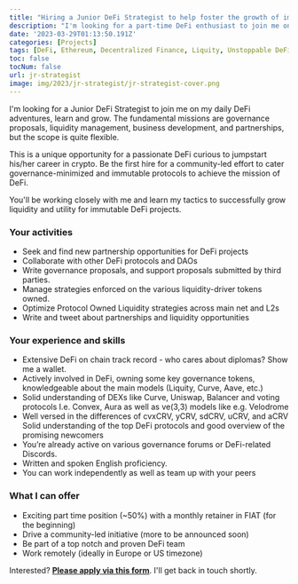 ```yaml
---
title: "Hiring a Junior DeFi Strategist to help foster the growth of immutable protocols"
description: "I'm looking for a part-time DeFi enthusiast to join me on my adventures growing liquidity and utility for key unstoppable tokens. If harnessing the power of unstoppable code is something you like to do on the weekends, this mission is a fit for you."
date: '2023-03-29T01:13:50.191Z'
categories: [Projects]
tags: [DeFi, Ethereum, Decentralized Finance, Liquity, Unstoppable DeFi, Lending]
toc: false
tocNum: false
url: jr-strategist
image: img/2023/jr-strategist/jr-strategist-cover.png
---
```



I'm looking for a Junior DeFi Strategist to join me on my daily DeFi adventures, learn and grow. The fundamental missions are governance proposals, liquidity management, business development, and partnerships, but the scope is quite flexible.

This is a unique opportunity for a passionate DeFi curious to jumpstart his/her career in crypto. Be the first hire for a community-led effort to cater governance-minimized and immutable protocols to achieve the mission of DeFi. 

You'll be working closely with me and learn my tactics to successfully grow liquidity and utility for immutable DeFi projects.

### Your activities
- Seek and find new partnership opportunities for DeFi projects
- Collaborate with other DeFi protocols and DAOs
- Write governance proposals, and support proposals submitted by third parties.
- Manage strategies enforced on the various liquidity-driver tokens owned.
- Optimize Protocol Owned Liquidity strategies across main net and L2s
- Write and tweet about partnerships and liquidity opportunities

### Your experience and skills

- Extensive DeFi on chain track record - who cares about diplomas? Show me a wallet.
- Actively involved in DeFi, owning some key governance tokens, knowledgeable about the main models (Liquity, Curve, Aave, etc.)
- Solid understanding of DEXs like Curve, Uniswap, Balancer and voting protocols I.e.  Convex, Aura as well as ve(3,3) models like e.g. Velodrome
- Well versed in the differences of cvxCRV, yCRV, sdCRV, uCRV, and aCRV
Solid understanding of the top DeFi protocols and good overview of the promising newcomers
- You’re already active on various governance forums or DeFi-related Discords.
- Written and spoken English proficiency. 
- You can work independently as well as team up with your peers

### What I can offer

- Exciting part time position (~50%) with a monthly retainer in FIAT (for the beginning)
- Drive a community-led initiative (more to be announced soon)
- Be part of a top notch and proven DeFi team 
- Work remotely (ideally in Europe or US timezone)

Interested? **[Please apply via this form](https://forms.gle/6qaXgkczuhiaqNTV6)**. I'll get back in touch shortly.